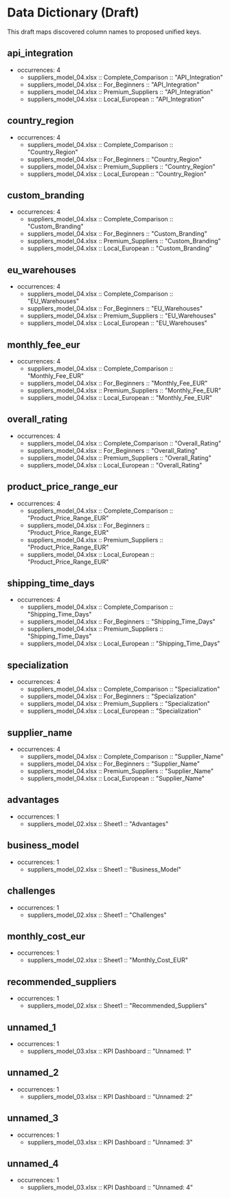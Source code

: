 # Data Dictionary (Draft)

This draft maps discovered column names to proposed unified keys.

## api_integration
- occurrences: 4
  - suppliers_model_04.xlsx :: Complete_Comparison :: "API_Integration"
  - suppliers_model_04.xlsx :: For_Beginners :: "API_Integration"
  - suppliers_model_04.xlsx :: Premium_Suppliers :: "API_Integration"
  - suppliers_model_04.xlsx :: Local_European :: "API_Integration"

## country_region
- occurrences: 4
  - suppliers_model_04.xlsx :: Complete_Comparison :: "Country_Region"
  - suppliers_model_04.xlsx :: For_Beginners :: "Country_Region"
  - suppliers_model_04.xlsx :: Premium_Suppliers :: "Country_Region"
  - suppliers_model_04.xlsx :: Local_European :: "Country_Region"

## custom_branding
- occurrences: 4
  - suppliers_model_04.xlsx :: Complete_Comparison :: "Custom_Branding"
  - suppliers_model_04.xlsx :: For_Beginners :: "Custom_Branding"
  - suppliers_model_04.xlsx :: Premium_Suppliers :: "Custom_Branding"
  - suppliers_model_04.xlsx :: Local_European :: "Custom_Branding"

## eu_warehouses
- occurrences: 4
  - suppliers_model_04.xlsx :: Complete_Comparison :: "EU_Warehouses"
  - suppliers_model_04.xlsx :: For_Beginners :: "EU_Warehouses"
  - suppliers_model_04.xlsx :: Premium_Suppliers :: "EU_Warehouses"
  - suppliers_model_04.xlsx :: Local_European :: "EU_Warehouses"

## monthly_fee_eur
- occurrences: 4
  - suppliers_model_04.xlsx :: Complete_Comparison :: "Monthly_Fee_EUR"
  - suppliers_model_04.xlsx :: For_Beginners :: "Monthly_Fee_EUR"
  - suppliers_model_04.xlsx :: Premium_Suppliers :: "Monthly_Fee_EUR"
  - suppliers_model_04.xlsx :: Local_European :: "Monthly_Fee_EUR"

## overall_rating
- occurrences: 4
  - suppliers_model_04.xlsx :: Complete_Comparison :: "Overall_Rating"
  - suppliers_model_04.xlsx :: For_Beginners :: "Overall_Rating"
  - suppliers_model_04.xlsx :: Premium_Suppliers :: "Overall_Rating"
  - suppliers_model_04.xlsx :: Local_European :: "Overall_Rating"

## product_price_range_eur
- occurrences: 4
  - suppliers_model_04.xlsx :: Complete_Comparison :: "Product_Price_Range_EUR"
  - suppliers_model_04.xlsx :: For_Beginners :: "Product_Price_Range_EUR"
  - suppliers_model_04.xlsx :: Premium_Suppliers :: "Product_Price_Range_EUR"
  - suppliers_model_04.xlsx :: Local_European :: "Product_Price_Range_EUR"

## shipping_time_days
- occurrences: 4
  - suppliers_model_04.xlsx :: Complete_Comparison :: "Shipping_Time_Days"
  - suppliers_model_04.xlsx :: For_Beginners :: "Shipping_Time_Days"
  - suppliers_model_04.xlsx :: Premium_Suppliers :: "Shipping_Time_Days"
  - suppliers_model_04.xlsx :: Local_European :: "Shipping_Time_Days"

## specialization
- occurrences: 4
  - suppliers_model_04.xlsx :: Complete_Comparison :: "Specialization"
  - suppliers_model_04.xlsx :: For_Beginners :: "Specialization"
  - suppliers_model_04.xlsx :: Premium_Suppliers :: "Specialization"
  - suppliers_model_04.xlsx :: Local_European :: "Specialization"

## supplier_name
- occurrences: 4
  - suppliers_model_04.xlsx :: Complete_Comparison :: "Supplier_Name"
  - suppliers_model_04.xlsx :: For_Beginners :: "Supplier_Name"
  - suppliers_model_04.xlsx :: Premium_Suppliers :: "Supplier_Name"
  - suppliers_model_04.xlsx :: Local_European :: "Supplier_Name"

## advantages
- occurrences: 1
  - suppliers_model_02.xlsx :: Sheet1 :: "Advantages"

## business_model
- occurrences: 1
  - suppliers_model_02.xlsx :: Sheet1 :: "Business_Model"

## challenges
- occurrences: 1
  - suppliers_model_02.xlsx :: Sheet1 :: "Challenges"

## monthly_cost_eur
- occurrences: 1
  - suppliers_model_02.xlsx :: Sheet1 :: "Monthly_Cost_EUR"

## recommended_suppliers
- occurrences: 1
  - suppliers_model_02.xlsx :: Sheet1 :: "Recommended_Suppliers"

## unnamed_1
- occurrences: 1
  - suppliers_model_03.xlsx :: KPI Dashboard :: "Unnamed: 1"

## unnamed_2
- occurrences: 1
  - suppliers_model_03.xlsx :: KPI Dashboard :: "Unnamed: 2"

## unnamed_3
- occurrences: 1
  - suppliers_model_03.xlsx :: KPI Dashboard :: "Unnamed: 3"

## unnamed_4
- occurrences: 1
  - suppliers_model_03.xlsx :: KPI Dashboard :: "Unnamed: 4"

